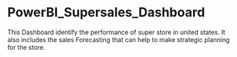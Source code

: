 # PowerBI_Supersales_Dashboard
This Dashboard identify the performance of super store in united states. It also includes the sales Forecasting that can help to make strategic planning for the store.
